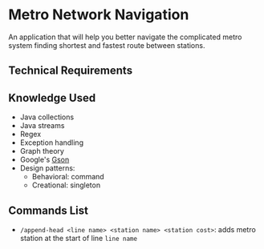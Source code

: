 # Metro Network Navigation
An application that will help you better navigate the complicated metro system finding shortest and fastest route between stations.

## Technical Requirements


## Knowledge Used
- Java collections
- Java streams
- Regex
- Exception handling
- Graph theory
- Google's [Gson](https://github.com/google/gson)
- Design patterns:
  - Behavioral: command 
  - Creational: singleton

## Commands List
- `/append-head <line name> <station name> <station cost>`: adds metro station at the start of line `line name`